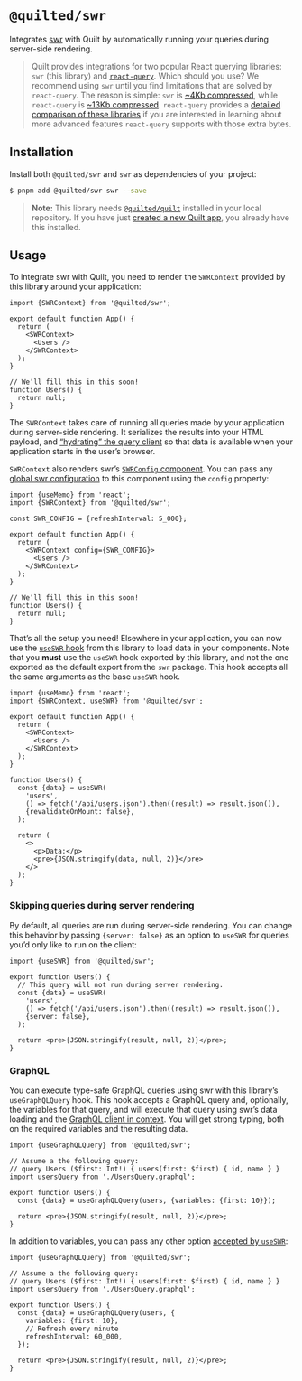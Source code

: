 # `@quilted/swr`

Integrates [swr](https://swr.vercel.app) with Quilt by automatically running your queries during server-side rendering.

> Quilt provides integrations for two popular React querying libraries: `swr` (this library) and [`react-query`](../react-query). Which should you use? We recommend using `swr` until you find limitations that are solved by `react-query`. The reason is simple: `swr` is [~4Kb compressed](https://bundlephobia.com/package/swr), while `react-query` is [~13Kb compressed](https://bundlephobia.com/package/react-query@3.35.0). `react-query` provides a [detailed comparison of these libraries](https://react-query.tanstack.com/comparison) if you are interested in learning about more advanced features `react-query` supports with those extra bytes.

## Installation

Install both `@quilted/swr` and `swr` as dependencies of your project:

```bash
$ pnpm add @quilted/swr swr --save
```

> **Note:** This library needs [`@quilted/quilt`](../../packages/quilt) installed in your local repository. If you have just [created a new Quilt app](../../documentation/getting-started.md), you already have this installed.

## Usage

To integrate swr with Quilt, you need to render the `SWRContext` provided by this library around your application:

```tsx
import {SWRContext} from '@quilted/swr';

export default function App() {
  return (
    <SWRContext>
      <Users />
    </SWRContext>
  );
}

// We’ll fill this in this soon!
function Users() {
  return null;
}
```

The `SWRContext` takes care of running all queries made by your application during server-side rendering. It serializes the results into your HTML payload, and [“hydrating” the query client](https://swr.vercel.app/docs/with-nextjs) so that data is available when your application starts in the user’s browser.

`SWRContext` also renders swr’s [`SWRConfig` component](https://swr.vercel.app/docs/global-configuration). You can pass any [global swr configuration](https://swr.vercel.app/docs/global-configuration) to this component using the `config` property:

```tsx
import {useMemo} from 'react';
import {SWRContext} from '@quilted/swr';

const SWR_CONFIG = {refreshInterval: 5_000};

export default function App() {
  return (
    <SWRContext config={SWR_CONFIG}>
      <Users />
    </SWRContext>
  );
}

// We’ll fill this in this soon!
function Users() {
  return null;
}
```

That’s all the setup you need! Elsewhere in your application, you can now use the [`useSWR` hook](https://swr.vercel.app/docs/data-fetching) from this library to load data in your components. Note that you **must** use the `useSWR` hook exported by this library, and not the one exported as the default export from the `swr` package. This hook accepts all the same arguments as the base `useSWR` hook.

```tsx
import {useMemo} from 'react';
import {SWRContext, useSWR} from '@quilted/swr';

export default function App() {
  return (
    <SWRContext>
      <Users />
    </SWRContext>
  );
}

function Users() {
  const {data} = useSWR(
    'users',
    () => fetch('/api/users.json').then((result) => result.json()),
    {revalidateOnMount: false},
  );

  return (
    <>
      <p>Data:</p>
      <pre>{JSON.stringify(data, null, 2)}</pre>
    </>
  );
}
```

### Skipping queries during server rendering

By default, all queries are run during server-side rendering. You can change this behavior by passing `{server: false}` as an option to `useSWR` for queries you’d only like to run on the client:

```tsx
import {useSWR} from '@quilted/swr';

export function Users() {
  // This query will not run during server rendering.
  const {data} = useSWR(
    'users',
    () => fetch('/api/users.json').then((result) => result.json()),
    {server: false},
  );

  return <pre>{JSON.stringify(result, null, 2)}</pre>;
}
```

### GraphQL

You can execute type-safe GraphQL queries using swr with this library’s `useGraphQLQuery` hook. This hook accepts a GraphQL query and, optionally, the variables for that query, and will execute that query using swr’s data loading and the [GraphQL client in context](#TODO). You will get strong typing, both on the required variables and the resulting data.

```tsx
import {useGraphQLQuery} from '@quilted/swr';

// Assume a the following query:
// query Users ($first: Int!) { users(first: $first) { id, name } }
import usersQuery from './UsersQuery.graphql';

export function Users() {
  const {data} = useGraphQLQuery(users, {variables: {first: 10}});

  return <pre>{JSON.stringify(result, null, 2)}</pre>;
}
```

In addition to variables, you can pass any other option [accepted by `useSWR`](https://swr.vercel.app/docs/data-fetching):

```tsx
import {useGraphQLQuery} from '@quilted/swr';

// Assume a the following query:
// query Users ($first: Int!) { users(first: $first) { id, name } }
import usersQuery from './UsersQuery.graphql';

export function Users() {
  const {data} = useGraphQLQuery(users, {
    variables: {first: 10},
    // Refresh every minute
    refreshInterval: 60_000,
  });

  return <pre>{JSON.stringify(result, null, 2)}</pre>;
}
```
